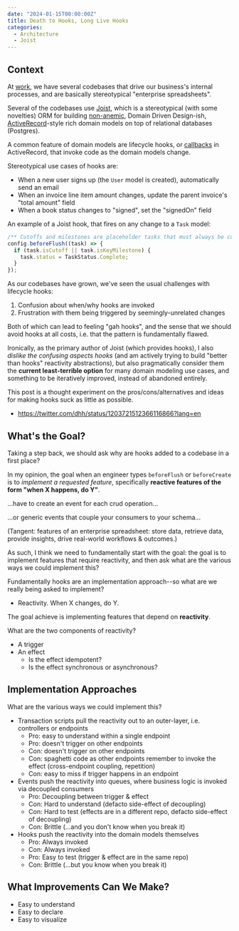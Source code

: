 ```yaml
---
date: "2024-01-15T00:00:00Z"
title: Death to Hooks, Long Live Hooks
categories:
  - Architecture
  - Joist
---
```


## Context

At [work](https://www.homebound.com/), we have several codebases that drive our business's internal processes, and are basically stereotypical "enterprise spreadsheets".

Several of the codebases use [Joist](https://joist-orm.io/), which is a stereotypical (with some novelties) ORM for building [non-anemic](https://martinfowler.com/bliki/AnemicDomainModel.html), Domain Driven Design-ish, [ActiveRecord](https://guides.rubyonrails.org/active_record_basics.html)-style rich domain models on top of relational databases (Postgres).

A common feature of domain models are lifecycle hooks, or [callbacks](https://guides.rubyonrails.org/active_record_callbacks.html) in ActiveRecord, that invoke code as the domain models change.

Stereotypical use cases of hooks are:

* When a new user signs up (the `User` model is created), automatically send an email
* When an invoice line item amount changes, update the parent invoice's "total amount" field
* When a book status changes to "signed", set the "signedOn" field

An example of a Joist hook, that fires on any change to a `Task` model:

```ts
/** Cutoffs and milestones are placeholder tasks that must always be complete. */
config.beforeFlush((task) => {
  if (task.isCutoff || task.isKeyMilestone) {
    task.status = TaskStatus.Complete;
  }
});
```

As our codebases have grown, we've seen the usual challenges with lifecycle hooks:

1. Confusion about when/why hooks are invoked
2. Frustration with them being triggered by seemingly-unrelated changes

Both of which can lead to feeling "gah hooks", and the sense that we should avoid hooks at all costs, i.e. that the pattern is fundamentally flawed.

Ironically, as the primary author of Joist (which provides hooks), I also *dislike the confusing aspects hooks* (and am actively trying to build "better than hooks" reactivity abstractions), but also pragmatically consider them the **current least-terrible option** for many domain modeling use cases, and something to be iteratively improved, instead of abandoned entirely. 

This post is a thought experiment on the pros/cons/alternatives and ideas for making hooks suck as little as possible.

* https://twitter.com/dhh/status/1203721512366116866?lang=en

## What's the Goal?

Taking a step back, we should ask why are hooks added to a codebase in a first place?

In my opinion, the goal when an engineer types `beforeFlush` or `beforeCreate` is to *implement a requested feature*, specifically **reactive features of the form "when X happens, do Y"**.

...have to create an event for each crud operation...

...or generic events that couple your consumers to your schema...

(Tangent: features of an enterprise spreadsheet: store data, retrieve data, provide insights, drive real-world workflows & outcomes.)

As such, I think we need to fundamentally start with the goal: the goal is to implement features that require reactivity, and then ask what are the various ways we could implement this?

Fundamentally hooks are an implementation approach--so what are we really being asked to implement?

* Reactivity. When X changes, do Y.

The goal achieve is implementing features that depend on **reactivity**.

What are the two components of reactivity?

* A trigger
* An effect
  - Is the effect idempotent?
  - Is the effect synchronous or asynchronous?

## Implementation Approaches

What are the various ways we could implement this?

* Transaction scripts pull the reactivity out to an outer-layer, i.e. controllers or endpoints
  * Pro: easy to understand within a single endpoint
  * Pro: doesn't trigger on other endpoints
  * Con: doesn't trigger on other endpoints
  * Con: spaghetti code as other endpoints remember to invoke the effect (cross-endpoint coupling, repetition)
  * Con: easy to miss if trigger happens in an endpoint
* Events push the reactivity into queues, where business logic is invoked via decoupled consumers
  * Pro: Decoupling between trigger & effect
  * Con: Hard to understand (defacto side-effect of decoupling)
  * Con: Hard to test (effects are in a different repo, defacto side-effect of decoupling)
  * Con: Brittle (...and you don't know when you break it)
* Hooks push the reactivity into the domain models themselves
  * Pro: Always invoked
  * Con: Always invoked
  * Pro: Easy to test (trigger & effect are in the same repo)
  * Con: Brittle (...but you know when you break it)

## What Improvements Can We Make?

* Easy to understand
* Easy to declare
* Easy to visualize

